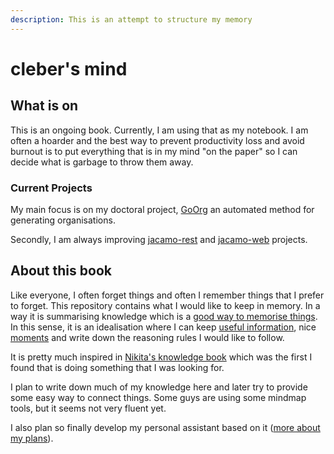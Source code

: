 ```yaml
---
description: This is an attempt to structure my memory
---
```


# cleber's mind

## What is on

This is an ongoing book. Currently, I am using that as my notebook. I am often a hoarder and the best way to prevent productivity loss and avoid burnout is to put everything that is in my mind "on the paper" so I can decide what is garbage to throw them away.

### Current Projects

My main focus is on my doctoral project, [GoOrg](https://github.com/cleberjamaral/autoOrgDesignProject) an automated method for generating organisations.

Secondly, I am always improving [jacamo-rest](https://github.com/jacamo-lang/jacamo-rest) and [jacamo-web](https://github.com/jacamo-lang/jacamo-web) projects.

## About this book

Like everyone, I often forget things and often I remember things that I prefer to forget. This repository contains what I would like to keep in memory. In a way it is summarising knowledge which is a [good way to memorise things](https://www.inc.com/jeff-haden/how-to-remember-anything-you-really-want-to-remember-backed-by-science.html). In this sense, it is an idealisation where I can keep [useful information](knowledge/), nice [moments](moments.md) and write down the reasoning rules I would like to follow.

It is pretty much inspired in [Nikita's knowledge book](https://github.com/nikitavoloboev/knowledge) which was the first I found that is doing something that I was looking for.

I plan to write down much of my knowledge here and later try to provide some easy way to connect things. Some guys are using some mindmap tools, but it seems not very fluent yet.

I also plan so finally develop my personal assistant based on it \([more about my plans](plans/)\).

